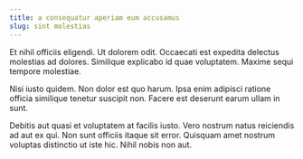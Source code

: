 ```yaml
---
title: a consequatur aperiam eum accusamus
slug: sint molestias
---
```


Et nihil officiis eligendi. Ut dolorem odit. Occaecati est expedita delectus molestias ad dolores. Similique explicabo id quae voluptatem. Maxime sequi tempore molestiae.

Nisi iusto quidem. Non dolor est quo harum. Ipsa enim adipisci ratione officia similique tenetur suscipit non. Facere est deserunt earum ullam in sunt.

Debitis aut quasi et voluptatem at facilis iusto. Vero nostrum natus reiciendis ad aut ex qui. Non sunt officiis itaque sit error. Quisquam amet nostrum voluptas distinctio ut iste hic. Nihil nobis non aut.

